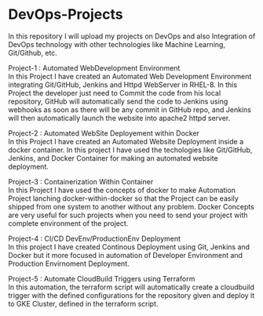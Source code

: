 # DevOps-Projects
In this repository I will upload my projects on DevOps and also Integration of DevOps technology with other technologies like Machine Learning, Git/Github, etc.<br>

Project-1 : Automated WebDevelopment Environment<br>
In this Project I have created an Automated Web Development Environment integrating Git/GitHub, Jenkins and Httpd WebServer in RHEL-8. In this Project the developer just need to Commit the code from his local repository, GitHub will automatically send the code to Jenkins using webhooks as soon as there will be any commit in GitHub repo, and Jenkins will then automatically launch the website into apache2 httpd server.<br>


Project-2 : Automated WebSite Deployement within Docker<br>
In this Project I have created an Automated Website Deployment inside a docker container. In this project I have used the techologies like Git/GitHub, Jenkins, and Docker Container for making an automated website deployment.<br>


Project-3 : Containerization Within Container<br>
In this Project I have used the concepts of docker to make Automation Project lanching docker-within-docker so that the Project can be easily shipped from one system to another without any problem. Docker Concepts are very useful for such projects when you need to send your project with complete environment of the project.<br>


Project-4 : CI/CD DevEnv/ProductionEnv Deployment<br>
In this project I have created Continous Deployment using Git, Jenkins and Docker but it more focused in automation of Developer Environment and Production Envirnoment Deployment. <br>


Project-5 : Automate CloudBuild Triggers using Terraform<br>
In this automation, the terraform script will automatically create a cloudbuild trigger with the defined configurations for the repository given and deploy it to GKE Cluster, defined in the terraform script.



